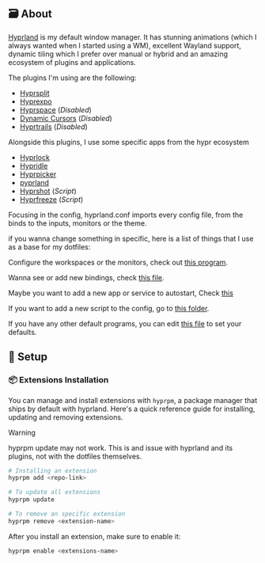 ## 🗃️ About

[Hyprland](https://hyprland.org/) is my default window manager. It has stunning animations (which I always wanted when I started using a WM), excellent Wayland support, dynamic tiling which I prefer over manual or hybrid and an amazing ecosystem of plugins and applications.

The plugins I'm using are the following:

- [Hyprsplit](https://github.com/shezdy/hyprsplit)
- [Hyprexpo](https://github.com/hyprwm/hyprland-plugins/tree/main/hyprexpo)
- [Hyprspace](https://github.com/KZDKM/Hyprspace) (_Disabled_)
- [Dynamic Cursors](https://github.com/VirtCode/hypr-dynamic-cursors) (_Disabled_)
- [Hyprtrails](https://github.com/hyprwm/hyprland-plugins/tree/main/hyprtrails) (_Disabled_)

Alongside this plugins, I use some specific apps from the hypr ecosystem

- [Hyprlock](https://github.com/hyprwm/hyprlock)
- [Hypridle](https://github.com/hyprwm/hypridle)
- [Hyprpicker](https://github.com/hyprwm/hyprpicker)
- [pyprland](https://github.com/hyprland-community/pyprland)
- [Hyprshot](https://github.com/Gustash/Hyprshot) (_Script_)
- [Hyprfreeze](https://github.com/Zerodya/hyprfreeze) (_Script_)

Focusing in the config, hyprland.conf imports every config file, from the binds to the inputs, monitors or the theme.

if you wanna change something in specific, here is a list of things that I use as a base for my dotfiles:

Configure the workspaces or the monitors, check out [this program](https://github.com/nwg-piotr/nwg-displays).

Wanna see or add new bindings, check [this file](https://github.com/Matt-FTW/dotfiles/blob/main/.config/hypr/configs/binds.conf).

Maybe you want to add a new app or service to autostart, Check [this](https://github.com/Matt-FTW/dotfiles/tree/main/.config/hypr/scripts/autostart)

If you want to add a new script to the config, go to [this folder](https://github.com/Matt-FTW/dotfiles/tree/main/.config/hypr/scripts).

If you have any other default programs, you can edit [this file](https://github.com/Matt-FTW/dotfiles/blob/main/.config/hypr/configs/default_apps.conf) to set your defaults.

## :wrench: Setup

### :package: Extensions Installation

You can manage and install extensions with `hyprpm`, a package manager that ships by default with hyprland. Here's a quick reference guide for installing, updating and removing extensions.

> [!WARNING]
> hyprpm update may not work. This is and issue with hyprland and its plugins, not with the dotfiles themselves.

```bash
# Installing an extension
hyprpm add <repo-link>

# To update all extensions
hyprpm update

# To remove an specific extension
hyprpm remove <extension-name>
```

After you install an extension, make sure to enable it:

```bash
hyprpm enable <extensions-name>
```
